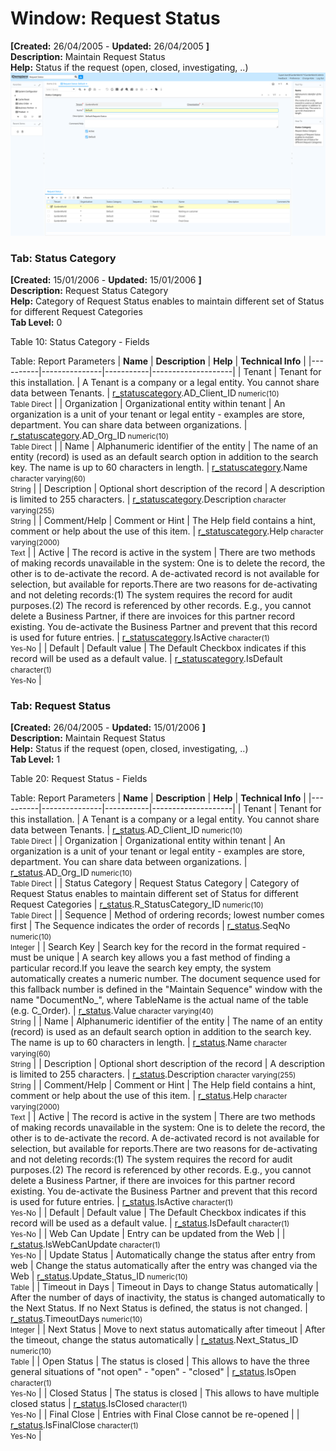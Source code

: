 # Window: Request Status

**[Created:** 26/04/2005 - **Updated:** 26/04/2005 **]**  
**Description:** Maintain Request Status  
**Help:** Status if the request (open, closed, investigating, ..)  
![](/img/docs/manual/RequestStatus-Window_iDempiere_v12.0.0.png)

### Tab: Status Category

**[Created:** 15/01/2006 - **Updated:** 15/01/2006 **]**   
**Description:** Request Status Category  
**Help:** Category of Request Status enables to maintain different set of Status for different Request Categories  
**Tab Level:** 0

Table 10: Status Category - Fields 

Table: Report Parameters
| **Name** | **Description** | **Help** | **Technical Info** |
|----------|---------------|-----------|--------------------|
| Tenant | Tenant for this installation. | A Tenant is a company or a legal entity. You cannot share data between Tenants. | [r_statuscategory](https://idempiere-schemaspy.muriloht.com/adempiere/tables/r_statuscategory.html).AD_Client_ID<small> numeric(10) <br/> Table Direct</small> | 
| Organization | Organizational entity within tenant | An organization is a unit of your tenant or legal entity - examples are store, department. You can share data between organizations. | [r_statuscategory](https://idempiere-schemaspy.muriloht.com/adempiere/tables/r_statuscategory.html).AD_Org_ID<small> numeric(10) <br/> Table Direct</small> | 
| Name | Alphanumeric identifier of the entity | The name of an entity (record) is used as an default search option in addition to the search key. The name is up to 60 characters in length. | [r_statuscategory](https://idempiere-schemaspy.muriloht.com/adempiere/tables/r_statuscategory.html).Name<small> character varying(60) <br/> String</small> | 
| Description | Optional short description of the record | A description is limited to 255 characters. | [r_statuscategory](https://idempiere-schemaspy.muriloht.com/adempiere/tables/r_statuscategory.html).Description<small> character varying(255) <br/> String</small> | 
| Comment/Help | Comment or Hint | The Help field contains a hint, comment or help about the use of this item. | [r_statuscategory](https://idempiere-schemaspy.muriloht.com/adempiere/tables/r_statuscategory.html).Help<small> character varying(2000) <br/> Text</small> | 
| Active | The record is active in the system | There are two methods of making records unavailable in the system: One is to delete the record, the other is to de-activate the record. A de-activated record is not available for selection, but available for reports.There are two reasons for de-activating and not deleting records:(1) The system requires the record for audit purposes.(2) The record is referenced by other records. E.g., you cannot delete a Business Partner, if there are invoices for this partner record existing. You de-activate the Business Partner and prevent that this record is used for future entries. | [r_statuscategory](https://idempiere-schemaspy.muriloht.com/adempiere/tables/r_statuscategory.html).IsActive<small> character(1) <br/> Yes-No</small> | 
| Default | Default value | The Default Checkbox indicates if this record will be used as a default value. | [r_statuscategory](https://idempiere-schemaspy.muriloht.com/adempiere/tables/r_statuscategory.html).IsDefault<small> character(1) <br/> Yes-No</small> | 


### Tab: Request Status

**[Created:** 26/04/2005 - **Updated:** 15/01/2006 **]**   
**Description:** Maintain Request Status  
**Help:** Status if the request (open, closed, investigating, ..)  
**Tab Level:** 1

Table 20: Request Status - Fields 

Table: Report Parameters
| **Name** | **Description** | **Help** | **Technical Info** |
|----------|---------------|-----------|--------------------|
| Tenant | Tenant for this installation. | A Tenant is a company or a legal entity. You cannot share data between Tenants. | [r_status](https://idempiere-schemaspy.muriloht.com/adempiere/tables/r_status.html).AD_Client_ID<small> numeric(10) <br/> Table Direct</small> | 
| Organization | Organizational entity within tenant | An organization is a unit of your tenant or legal entity - examples are store, department. You can share data between organizations. | [r_status](https://idempiere-schemaspy.muriloht.com/adempiere/tables/r_status.html).AD_Org_ID<small> numeric(10) <br/> Table Direct</small> | 
| Status Category | Request Status Category | Category of Request Status enables to maintain different set of Status for different Request Categories | [r_status](https://idempiere-schemaspy.muriloht.com/adempiere/tables/r_status.html).R_StatusCategory_ID<small> numeric(10) <br/> Table Direct</small> | 
| Sequence | Method of ordering records; lowest number comes first | The Sequence indicates the order of records | [r_status](https://idempiere-schemaspy.muriloht.com/adempiere/tables/r_status.html).SeqNo<small> numeric(10) <br/> Integer</small> | 
| Search Key | Search key for the record in the format required - must be unique | A search key allows you a fast method of finding a particular record.If you leave the search key empty, the system automatically creates a numeric number.  The document sequence used for this fallback number is defined in the &quot;Maintain Sequence&quot; window with the name &quot;DocumentNo_&quot;, where TableName is the actual name of the table (e.g. C_Order). | [r_status](https://idempiere-schemaspy.muriloht.com/adempiere/tables/r_status.html).Value<small> character varying(40) <br/> String</small> | 
| Name | Alphanumeric identifier of the entity | The name of an entity (record) is used as an default search option in addition to the search key. The name is up to 60 characters in length. | [r_status](https://idempiere-schemaspy.muriloht.com/adempiere/tables/r_status.html).Name<small> character varying(60) <br/> String</small> | 
| Description | Optional short description of the record | A description is limited to 255 characters. | [r_status](https://idempiere-schemaspy.muriloht.com/adempiere/tables/r_status.html).Description<small> character varying(255) <br/> String</small> | 
| Comment/Help | Comment or Hint | The Help field contains a hint, comment or help about the use of this item. | [r_status](https://idempiere-schemaspy.muriloht.com/adempiere/tables/r_status.html).Help<small> character varying(2000) <br/> Text</small> | 
| Active | The record is active in the system | There are two methods of making records unavailable in the system: One is to delete the record, the other is to de-activate the record. A de-activated record is not available for selection, but available for reports.There are two reasons for de-activating and not deleting records:(1) The system requires the record for audit purposes.(2) The record is referenced by other records. E.g., you cannot delete a Business Partner, if there are invoices for this partner record existing. You de-activate the Business Partner and prevent that this record is used for future entries. | [r_status](https://idempiere-schemaspy.muriloht.com/adempiere/tables/r_status.html).IsActive<small> character(1) <br/> Yes-No</small> | 
| Default | Default value | The Default Checkbox indicates if this record will be used as a default value. | [r_status](https://idempiere-schemaspy.muriloht.com/adempiere/tables/r_status.html).IsDefault<small> character(1) <br/> Yes-No</small> | 
| Web Can Update | Entry can be updated from the Web |  | [r_status](https://idempiere-schemaspy.muriloht.com/adempiere/tables/r_status.html).IsWebCanUpdate<small> character(1) <br/> Yes-No</small> | 
| Update Status | Automatically change the status after entry from web | Change the status automatically after the entry was changed via the Web | [r_status](https://idempiere-schemaspy.muriloht.com/adempiere/tables/r_status.html).Update_Status_ID<small> numeric(10) <br/> Table</small> | 
| Timeout in Days | Timeout in Days to change Status automatically | After the number of days of inactivity, the status is changed automatically to the Next Status.  If no Next Status is defined, the status is not changed. | [r_status](https://idempiere-schemaspy.muriloht.com/adempiere/tables/r_status.html).TimeoutDays<small> numeric(10) <br/> Integer</small> | 
| Next Status | Move to next status automatically after timeout | After the timeout, change the status automatically | [r_status](https://idempiere-schemaspy.muriloht.com/adempiere/tables/r_status.html).Next_Status_ID<small> numeric(10) <br/> Table</small> | 
| Open Status | The status is closed | This allows to have the three general situations of &quot;not open&quot; - &quot;open&quot; - &quot;closed&quot; | [r_status](https://idempiere-schemaspy.muriloht.com/adempiere/tables/r_status.html).IsOpen<small> character(1) <br/> Yes-No</small> | 
| Closed Status | The status is closed | This allows to have multiple closed status | [r_status](https://idempiere-schemaspy.muriloht.com/adempiere/tables/r_status.html).IsClosed<small> character(1) <br/> Yes-No</small> | 
| Final Close | Entries with Final Close cannot be re-opened |  | [r_status](https://idempiere-schemaspy.muriloht.com/adempiere/tables/r_status.html).IsFinalClose<small> character(1) <br/> Yes-No</small> | 


